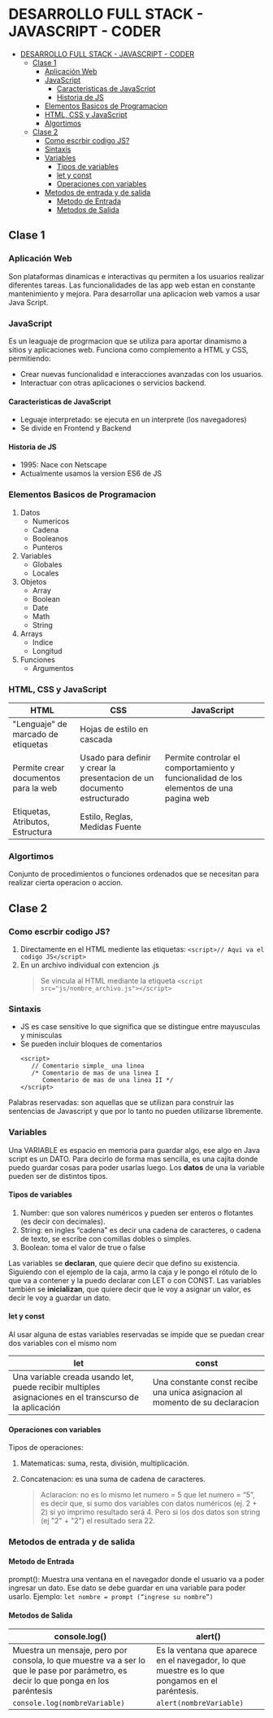 # DESARROLLO FULL STACK - JAVASCRIPT - CODER

- [DESARROLLO FULL STACK - JAVASCRIPT - CODER](#desarrollo-full-stack---javascript---coder)
  - [Clase 1](#clase-1)
    - [Aplicación Web](#aplicación-web)
    - [JavaScript](#javascript)
      - [Caracteristicas de JavaScript](#caracteristicas-de-javascript)
      - [Historia de JS](#historia-de-js)
    - [Elementos Basicos de Programacion](#elementos-basicos-de-programacion)
    - [HTML, CSS y JavaScript](#html-css-y-javascript)
    - [Algortimos](#algortimos)
  - [Clase 2](#clase-2)
    - [Como escrbir codigo JS?](#como-escrbir-codigo-js)
    - [Sintaxis](#sintaxis)
    - [Variables](#variables)
      - [Tipos de variables](#tipos-de-variables)
      - [let y const](#let-y-const)
      - [Operaciones con variables](#operaciones-con-variables)
    - [Metodos de entrada y de salida](#metodos-de-entrada-y-de-salida)
      - [Metodo de Entrada](#metodo-de-entrada)
      - [Metodos de Salida](#metodos-de-salida)


## Clase 1 
### Aplicación Web
Son plataformas dinamicas e interactivas qu permiten a los usuarios realizar diferentes tareas. Las funcionalidades de las app web estan en constante mantenimiento y mejora. Para desarrollar una aplicacíon web vamos a usar Java Script.

### JavaScript
Es un leaguaje de progrmacion que se utiliza para aportar dinamismo a sitios y aplicaciones web. Funciona como complemento a HTML y CSS, permitiendo: 
- Crear nuevas funcionalidad e interacciones avanzadas con los usuarios. 
- Interactuar con otras aplicaciones o servicios backend. 

#### Caracteristicas de JavaScript
- Leguaje interpretado: se ejecuta en un interprete (los navegadores) 
- Se divide en Frontend y Backend 

#### Historia de JS
- 1995: Nace con Netscape 
- Actualmente usamos la version ES6 de JS 

### Elementos Basicos de Programacion 
1. Datos
   - Numericos
   - Cadena
   - Booleanos
   - Punteros
2. Variables
   - Globales
   - Locales    
3. Objetos
   - Array
   - Boolean
   - Date
   - Math
   - String 
4. Arrays
   - Indice 
   - Longitud
5. Funciones
   - Argumentos

### HTML, CSS y JavaScript

| HTML | CSS | JavaScript |
| ---- | --- | ---------- |
| "Lenguaje" de marcado de etiquetas   | Hojas de estilo en cascada |    |
| Permite crear documentos para la web | Usado para definir y crear la presentacion de un documento estructurado | Permite controlar el comportamiento y funcionalidad de los elementos de una pagina web |
| Etiquetas, Atributos, Estructura | Estilo, Reglas, Medidas Fuente |    |

### Algortimos
Conjunto de procedimientos o funciones ordenados que se necesitan para realizar cierta operacion o accion. 


## Clase 2

### Como escrbir codigo JS? 
1. Directamente en el HTML mediente las etiquetas: `<script>// Aqui va el codigo JS</script>`
2. En un archivo individual con extencion .js 
   > Se vincula al HTML mediante la etiqueta `<script src="js/nombre_archivo.js"></script>` 

### Sintaxis
- JS es case sensitive lo que significa que se distingue entre mayusculas y minisculas 
- Se pueden incluir bloques de comentarios
   ```
   <script>
      // Comentario simple_ una linea
      /* Comentario de mas de una linea I 
         Comentario de mas de una linea II */
   </script>
   ```

Palabras reservadas: son aquellas que se utilizan para construir las sentencias de Javascript y que por lo tanto no pueden utilizarse libremente. 

### Variables
Una VARIABLE es espacio en memoria para guardar algo, ese algo en Java script es un DATO. Para decirlo de forma mas sencilla, es una cajita donde puedo guardar cosas para poder usarlas luego. Los **datos** de una la variable pueden ser de distintos tipos. 

#### Tipos de variables
1. Number: que son valores numéricos y pueden ser enteros o flotantes (es decir con decimales). 
2. String: en ingles “cadena” es decir una cadena de caracteres, o cadena de texto, se escribe con comillas dobles o simples.
3. Boolean: toma el valor de true o false

Las variables se **declaran**, que quiere decir que defino su existencia. Siguiendo con el ejemplo de la caja, armo la caja y le pongo el rótulo de lo que va a contener y la puedo declarar con LET o con CONST. Las variables también se **inicializan**, que quiere decir que le voy a asignar un valor, es decir le voy a guardar un dato. 

#### let y const 
Al usar alguna de estas variables reservadas se impide que se puedan crear dos variables con el mismo nom

| let | const | 
| --- | ----- |
| Una variable creada usando let, puede recibir multiples asignaciones en el transcurso de la aplicación | Una constante const recibe una unica asignacion al momento de su declaracion | 

#### Operaciones con variables
Tipos de operaciones: 
1. Matematicas: suma, resta, división, multiplicación.
2. Concatenacion: es una suma de cadena de caracteres. 

   > Aclaracion: no es lo mismo let numero = 5 que let numero = “5”, es decir que, si sumo dos variables con datos numéricos (ej. 2 + 2) si yo imprimo resultado será 4. Pero si los dos datos son string (ej "2" + "2") el resultado sera 22. 

### Metodos de entrada y de salida

#### Metodo de Entrada
prompt(): Muestra una ventana en el navegador donde el usuario va a poder ingresar un dato. Ese dato se debe guardar en una variable para poder usarlo. Ejemplo: 
`let nombre = prompt (“ingrese su nombre”)`

#### Metodos de Salida

| console.log() | alert() |
| ------------- | ------- |
| Muestra un mensaje, pero por consola, lo que muestre va a ser lo que le pase por parámetro, es decir lo que ponga en los paréntesis | Es la ventana que aparece en el navegador, lo que muestre es lo que pongamos en el paréntesis. |
| `console.log(nombreVariable)` | `alert(nombreVariable)` |





